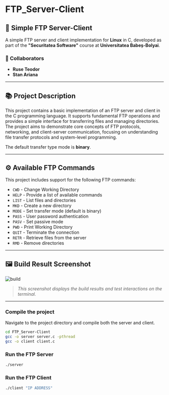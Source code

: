 # FTP_Server-Client

## 📁 **Simple FTP Server-Client**  
A simple FTP server and client implementation for **Linux** in C, developed as part of the **"Securitatea Software"** course at **Universitatea Babeș-Bolyai**.

### 📝 **Collaborators**  
- **Ruse Teodor**  
- **Stan Ariana**

---

## 📚 **Project Description**  
This project contains a basic implementation of an FTP server and client in the C programming language. It supports fundamental FTP operations and provides a simple interface for transferring files and managing directories. The project aims to demonstrate core concepts of FTP protocols, networking, and client-server communication, focusing on understanding file transfer protocols and system-level programming.

The default transfer type mode is **binary**.

---

## ⚙️ **Available FTP Commands**  
This project includes support for the following FTP commands:

- `CWD`  - Change Working Directory  
- `HELP`  - Provide a list of available commands  
- `LIST`  - List files and directories  
- `MKD`   - Create a new directory  
- `MODE`  - Set transfer mode (default is binary)  
- `PASS`  - User password authentication  
- `PASV`  - Set passive mode  
- `PWD`   - Print Working Directory  
- `QUIT`  - Terminate the connection  
- `RETR`  - Retrieve files from the server  
- `RMD`   - Remove directories  

---

## 🖼️ **Build Result Screenshot**  
![build](https://github.com/user-attachments/assets/325c4684-34e6-4a6a-849f-22ba5cbc2059)

> *This screenshot displays the build results and test interactions on the terminal.*

---

### Compile the project
Navigate to the project directory and compile both the server and client.

```bash
cd FTP_Server-Client
gcc -o server server.c -pthread
gcc -o client client.c
```

### Run the FTP Server
```bash
./server
```

### Run the FTP Client
```bash
./client "IP ADDRESS"
```
